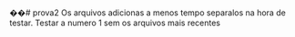 ��#   p r o v a 2 
 
 Os arquivos adicionas a menos tempo separalos na hora de testar. Testar a numero 1 sem os arquivos mais recentes
